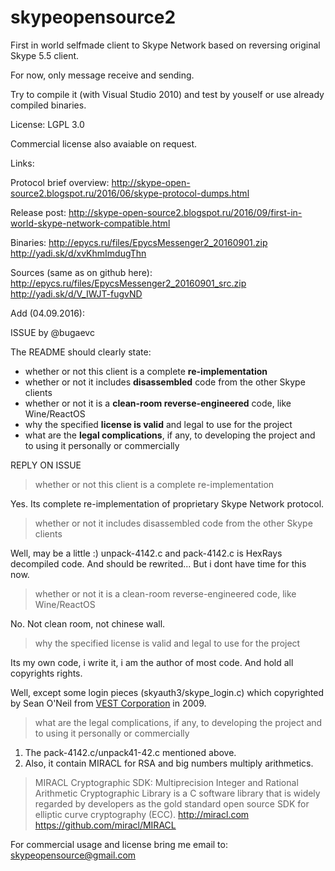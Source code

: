 # skypeopensource2

First in world selfmade client to Skype Network based on reversing original Skype 5.5 client.

For now, only message receive and sending.

Try to compile it (with Visual Studio 2010) and test by youself or use already compiled binaries.

License:
LGPL 3.0 

Commercial license also avaiable on request.

Links:

Protocol brief overview: 
http://skype-open-source2.blogspot.ru/2016/06/skype-protocol-dumps.html

Release post: 
http://skype-open-source2.blogspot.ru/2016/09/first-in-world-skype-network-compatible.html

Binaries:
http://epycs.ru/files/EpycsMessenger2_20160901.zip
http://yadi.sk/d/xvKhmImdugThn

Sources (same as on github here):
http://epycs.ru/files/EpycsMessenger2_20160901_src.zip
http://yadi.sk/d/V_IWJT-fugvND


Add (04.09.2016):

ISSUE by @bugaevc

The README should clearly state:
*  whether or not this client is a complete **re-implementation**
* whether or not it includes **disassembled** code from the other Skype clients
* whether or not it is a **clean-room reverse-engineered** code, like Wine/ReactOS
* why the specified **license is valid** and legal to use for the project
* what are the **legal complications**, if any, to developing the project and to using it personally or commercially

REPLY ON ISSUE

> whether or not this client is a complete re-implementation

Yes. Its complete re-implementation of proprietary Skype Network protocol.

> whether or not it includes disassembled code from the other Skype clients

Well, may be a little :) unpack-4142.c and pack-4142.c is HexRays decompiled code. And should be rewrited... But i dont have time for this now.

> whether or not it is a clean-room reverse-engineered code, like Wine/ReactOS

No. Not clean room, not chinese wall.

> why the specified license is valid and legal to use for the project

Its my own code, i write it, i am the author of most code. And hold all copyrights rights.

Well, except some login pieces (skyauth3/skype_login.c) which copyrighted by Sean O'Neil from [VEST Corporation](https://en.wikipedia.org/wiki/VEST) in 2009.

> what are the legal complications, if any, to developing the project and to using it personally or commercially

1) The pack-4142.c/unpack41-42.c mentioned above. 
2) Also, it contain MIRACL for RSA and big numbers multiply arithmetics. 

> MIRACL Cryptographic SDK: Multiprecision Integer and Rational Arithmetic Cryptographic Library is a C software library that is widely regarded by developers as the gold standard open source SDK for elliptic curve cryptography (ECC). http://miracl.com https://github.com/miracl/MIRACL

For commercial usage and license bring me email to: skypeopensource@gmail.com


